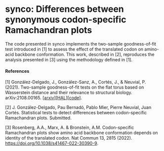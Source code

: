 # synco: Differences between synonymous codon-specific Ramachandran plots

The code presented in synco implements the two-sample goodness-of-fit test introduced in [1] to assess the effect of the translated codon on amino-acid backbone conformation. This work, described in [2], reproduces the analysis presented in [3] using the methodology defined in [1].





#### References

[1] González-Delgado, J., González-Sanz, A., Cortés, J., & Neuvial, P. (2021). Two-sample goodness-of-fit tests on the flat torus based on Wasserstein distance and their relevance to structural biology. arXiv:2108.00165. [[arxiv]](https://arxiv.org/abs/2108.00165)[[HAL]](https://hal.archives-ouvertes.fr/hal-03369795v2)[[code]](https://github.com/gonzalez-delgado/wgof_torus).

[2] J. González-Delgado, Pau Bernadó, Pablo Mier, Pierre Neuvial, Juan Cortés. Statistical tests to detect differences between codon-specific Ramachandran plots. Submitted.

[3] Rosenberg, A.A., Marx, A. & Bronstein, A.M. Codon-specific Ramachandran plots show amino acid backbone conformation depends on identity of the translated codon. Nat Commun 13, 2815 (2022). https://doi.org/10.1038/s41467-022-30390-9.

